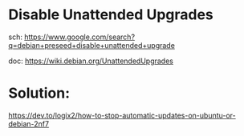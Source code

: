 # Disable Unattended Upgrades
sch: https://www.google.com/search?q=debian+preseed+disable+unattended+upgrade

doc: https://wiki.debian.org/UnattendedUpgrades

# Solution:
https://dev.to/logix2/how-to-stop-automatic-updates-on-ubuntu-or-debian-2nf7